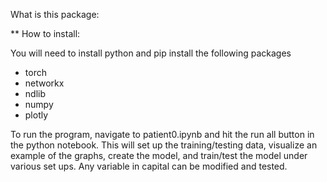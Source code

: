 What is this package:


** How to install:

You will need to install python and pip install the following packages
- torch
- networkx
- ndlib
- numpy
- plotly


To run the program, navigate to patient0.ipynb and hit the run all button in the python notebook.
This will set up the training/testing data, visualize an example of the graphs, create the model, and train/test the model under various set ups.
Any variable in capital can be modified and tested.